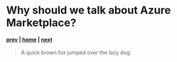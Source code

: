 # Why should we talk about Azure Marketplace?

#### [prev](readme.md) | [home](readme.md)  | [next](./concepts.md)

> A quick brown fox jumped over the lazy dog.
